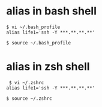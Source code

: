 # alias in bash shell
  ```
  $ vi ~/.bash_profile
  alias life1='ssh -Y ***.**.**.**'
  
  $ source ~/.bash_profile
  ```

# alias in zsh shell
  ```
   $ vi ~/.zshrc
  alias life1='ssh -Y ***.**.**.**'
  
  $ source ~/.zshrc
  ```
